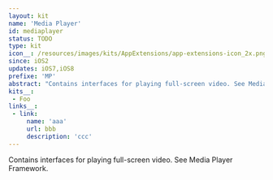 ```yaml
---
layout: kit
name: 'Media Player'
id: mediaplayer
status: TODO
type: kit
icon__: /resources/images/kits/AppExtensions/app-extensions-icon_2x.png
since: iOS2
updates: iOS7,iOS8
prefixe: 'MP'
abstract: "Contains interfaces for playing full-screen video. See Media Player Framework."
kits__:
 - Foo
links__:
 - link:
     name: 'aaa'
     url: bbb
     description: 'ccc'
---
```


Contains interfaces for playing full-screen video. See Media Player Framework.
